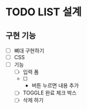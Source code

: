 # TODO LIST 설계

## 구현 기능

- [ ] 뼈대 구현하기
- [ ] CSS
- [ ] 기능
  - [ ] 입력 폼
  - [ ] - 버튼 누르면 내용 추가
  - [ ] TOGGLE 완료 체크 박스
  - [ ] 삭제 하기
